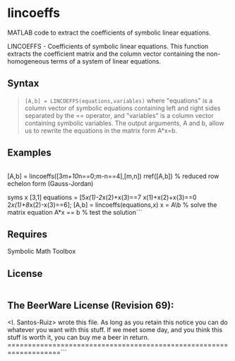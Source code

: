 # lincoeffs
MATLAB code to extract the coefficients of symbolic linear equations.

LINCOEFFS - Coefficients of symbolic linear equations.
   This function extracts the coefficient matrix and the column vector
   containing the non-homogeneous terms of a system of linear equations.

## Syntax
> `[A,b] = LINCOEFFS(equations,variables)`
where "equations" is a column vector of symbolic equations
containing left and right sides separated by the == operator,
and "variables" is a column vector containing symbolic variables.
The output arguments, A and b, allow us to rewrite the equations
in the matrix form A*x=b.

## Examples
> ```syms m n
[A,b] = lincoeffs([3*m+10*n==0;m-n==4],[m,n])
rref([A,b])  % reduced row echelon form (Gauss-Jordan)

syms x [3,1]
equations = [5*x(1)-2*x(2)+x(3)==7
  x(1)+x(2)+x(3)==0
  2*x(1)+8*x(2)-x(3)==6];
[A,b] = lincoeffs(equations,x)
x = A\b   % solve the matrix equation
A*x == b  % test the solution```

## Requires
   Symbolic Math Toolbox  

## License
> ```===================================================================
The BeerWare License (Revision 69):
-------------------------------------------------------------------
<I. Santos-Ruiz> wrote this file. As long as you retain this notice
you can do whatever you want with this stuff.
If we meet some day, and you think this stuff is worth it,
you can buy me a beer in return.
===================================================================```
